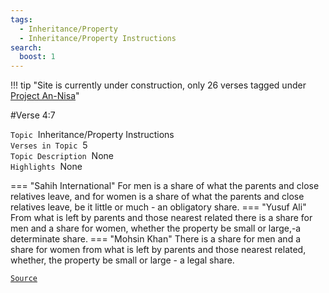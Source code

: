 ```yaml
---
tags:
  - Inheritance/Property
  - Inheritance/Property Instructions
search:
  boost: 1 
---
```

!!! tip "Site is currently under construction, only 26 verses tagged under [Project An-Nisa](/an-nisa)"

#Verse  4:7

`Topic`&nbsp; Inheritance/Property Instructions   
`Verses in Topic`&nbsp; 5  
`Topic Description`&nbsp; None    
`Highlights`&nbsp; None   

=== "Sahih International"
    For men is a share of what the parents and close relatives leave, and for women is a share of what the parents and close relatives leave, be it little or much - an obligatory share.
=== "Yusuf Ali"
    From what is left by parents and those nearest related there is a share for men and a share for women, whether the property be small or large,-a determinate share.
=== "Mohsin Khan"
    There is a share for men and a share for women from what is left by parents and those nearest related, whether, the property be small or large - a legal share.

<a href="https://corpus.quran.com/translation.jsp?chapter= 4&verse=7" target="_blank">`Source`</a>

